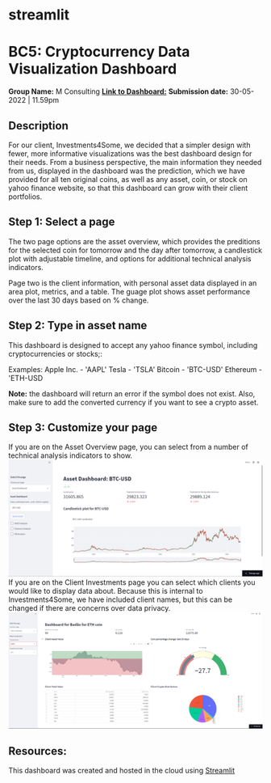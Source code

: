# streamlit

# BC5: Cryptocurrency Data Visualization Dashboard

**Group Name:** M Consulting
[**Link to Dashboard:**](https://share.streamlit.io/stoffelrenan/streamlit/main/streamlit.py)
**Submission date:** 30-05-2022 | 11.59pm

## Description

For our client, Investments4Some, we decided that a simpler design with fewer, 
more informative visualizations was the best dashboard design for their needs.
From a business perspective, the main information they needed from us, displayed
in the dashboard was the prediction, which we have provided for all ten original 
coins, as well as any asset, coin, or stock on yahoo finance website, so that 
this dashboard can grow with their client portfolios.

## Step 1: Select a page

The two page options are the asset overview, which provides the preditions for the 
selected coin for tomorrow and the day after tomorrow, a candlestick plot with 
adjustable timeline, and options for additional technical analysis indicators. 

Page two is the client information, with personal asset data displayed in an area 
plot, metrics, and a table. The guage plot shows asset performance over the last 30 
days based on % change. 

## Step 2: Type in asset name

This dashboard is designed to accept any yahoo finance symbol, including cryptocurrencies 
or stocks;:

Examples: 
Apple Inc. - 'AAPL'
Tesla 	   - 'TSLA'
Bitcoin    - 'BTC-USD'
Ethereum   - 'ETH-USD

**Note:** the dashboard will return an error if the symbol does not exist. Also, make sure to add the converted currency if you want to see a crypto asset. 

## Step 3: Customize your page 

If you are on the Asset Overview page, you can select from a number of technical
analysis indicators to show. 
<img src=images/asset_page.png>
If you are on the Client Investments page you can select which clients you would like to display
data about. Because this is internal to Investments4Some, we have included client names, 
but this can be changed if there are concerns over data privacy. 
<img src=images/client_page.png>

## Resources: 

This dashboard was created and hosted in the cloud using [Streamlit](https://streamlit.io/)
